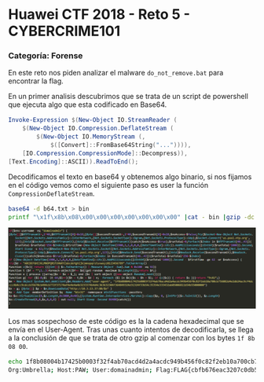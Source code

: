 # Huawei CTF 2018 - Reto 5 - CYBERCRIME101
### Categoría: Forense

En este reto nos piden analizar el malware `do_not_remove.bat` para encontrar la flag.

En un primer analisis descubrimos que se trata de un script de powershell que ejecuta algo que esta codificado en Base64.

```powershell
Invoke-Expression $(New-Object IO.StreamReader (
	$(New-Object IO.Compression.DeflateStream (
		$(New-Object IO.MemoryStream (,
			$([Convert]::FromBase64String("...")))),
	[IO.Compression.CompressionMode]::Decompress)),
[Text.Encoding]::ASCII)).ReadToEnd();
```

Decodificamos el texto en base64 y obtenemos algo binario, si nos fijamos en el código vemos como el siguiente paso es user la función `CompressionDeflateStream`.

```bash
base64 -d b64.txt > bin
printf "\x1f\x8b\x08\x00\x00\x00\x00\x00\x00\x00" |cat - bin |gzip -dc > code
```

![](img/malwarecode.png)

Los mas sospechoso de este código es la la cadena hexadecimal que se envía en el User-Agent. Tras unas cuanto intentos de decodificarla, se llega a la conclusión de que se trata de otro gzip al comenzar con los bytes `1f 8b 08 00`.

```bash
echo 1f8b08004b17425b0003f32f4ab70acd4d2a4acdc949b456f0c82f2eb10a700cb756082d4e2db24ac9cf4dcccc4b4cc9cdccb35670cb494cb772f37174af4e4e4a4b3233374b4d4c363632304f364849324d31324f33b54c35354e333432ab05006811b54b55000000 |xxd -ps -r |gzip -dc
Org:Umbrella; Host:PAW; User:domainadmin; Flag:FLAG{cbfb676eac3207c0db5d27f59e53f126}
```